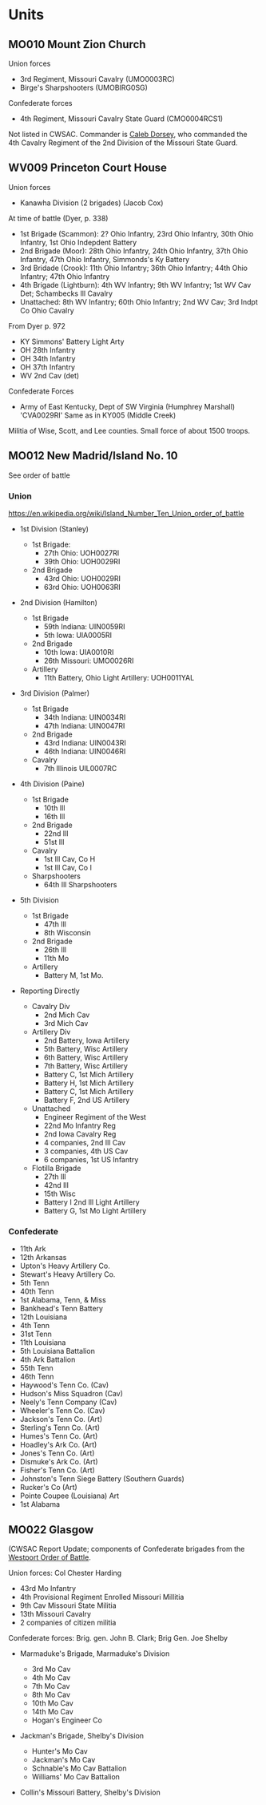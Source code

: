 # Units

## MO010 Mount Zion Church

Union forces

- 3rd Regiment, Missouri Cavalry (UMO0003RC)
- Birge's Sharpshooters (UMOBIRG0SG)

Confederate forces

- 4th Regiment, Missouri Cavalry State Guard (CMO0004RCS1)

Not listed in CWSAC. Commander is [Caleb Dorsey](https://en.wikipedia.org/wiki/Caleb_W._Dorsey), who commanded the 4th Cavalry Regiment of the 2nd Division of the Missouri State Guard.

## WV009 Princeton Court House

Union forces

- Kanawha Division (2 brigades) (Jacob Cox)

At time of battle (Dyer, p. 338)

- 1st Brigade (Scammon): 2? Ohio Infantry, 23rd Ohio Infantry, 30th Ohio Infantry, 1st Ohio Indepdent Battery
- 2nd Brigade (Moor): 28th Ohio Infantry, 24th Ohio Infantry, 37th Ohio Infantry, 47th Ohio Infantry, Simmonds's Ky Battery
- 3rd Bridade (Crook): 11th Ohio Infantry; 36th Ohio Infantry; 44th Ohio Infantry; 47th Ohio Infantry
- 4th Brigade (Lightburn): 4th WV Infantry; 9th WV Infantry; 1st WV Cav Det; Schambecks Ill Cavalry
- Unattached: 8th WV Infantry; 60th Ohio Infantry; 2nd WV Cav; 3rd Indpt Co Ohio Cavalry

From Dyer p. 972

- KY Simmons' Battery Light Arty
- OH 28th Infantry
- OH 34th Infantry
- OH 37th Infantry
- WV 2nd Cav (det)

Confederate Forces

- Army of East Kentucky, Dept of SW Virginia (Humphrey Marshall) 'CVA0029RI' Same as in KY005 (Middle Creek)

Militia of Wise, Scott, and Lee counties. Small force of about 1500 troops.

## MO012 New Madrid/Island No. 10

See order of battle

### Union

https://en.wikipedia.org/wiki/Island_Number_Ten_Union_order_of_battle

- 1st Division (Stanley)

  - 1st Brigade: 
      - 27th Ohio: UOH0027RI
      - 39th Ohio: UOH0029RI
  - 2nd Brigade
      - 43rd Ohio: UOH0029RI
      - 63rd Ohio: UOH0063RI
- 2nd Division (Hamilton)
  - 1st Brigade
      - 59th Indiana: UIN0059RI
      - 5th Iowa: UIA0005RI
  - 2nd Brigade
      - 10th Iowa: UIA0010RI
      - 26th Missouri: UMO0026RI
  - Artillery
      - 11th Battery, Ohio Light Artillery: UOH0011YAL
- 3rd Division (Palmer)
    - 1st Brigade
        - 34th Indiana: UIN0034RI
        - 47th Indiana: UIN0047RI
    - 2nd Brigade
        - 43rd Indiana: UIN0043RI
        - 46th Indiana: UIN0046RI
    - Cavalry
        - 7th Illinois UIL0007RC
- 4th Division (Paine)
    - 1st Brigade
        - 10th Ill
        - 16th Ill
    - 2nd Brigade
        - 22nd Ill
        - 51st Ill
    - Cavalry
        - 1st Ill Cav, Co H
        - 1st Ill Cav, Co I
    - Sharpshooters
        - 64th Ill Sharpshooters
- 5th Division
    - 1st Brigade
        - 47th Ill
        - 8th Wisconsin
    - 2nd Brigade
        - 26th Ill
        - 11th Mo
    - Artillery
        - Battery M, 1st Mo.
- Reporting Directly
    - Cavalry Div
        - 2nd Mich Cav
        - 3rd Mich Cav
    - Artillery Div
        - 2nd Battery, Iowa Artillery
        - 5th Battery, Wisc Artillery
        - 6th Battery, Wisc Artillery
        - 7th Battery, Wisc Artillery
        - Battery C, 1st Mich Artillery
        - Battery H, 1st Mich Artillery
        - Battery C, 1st Mich Artillery
        - Battery F, 2nd US Artillery
    - Unattached
        - Engineer Regiment of the West
        - 22nd Mo Infantry Reg
        - 2nd Iowa Cavalry Reg
        - 4 companies, 2nd Ill Cav
        - 3 companies, 4th US Cav
        - 6 companies, 1st US Infantry
    - Flotilla Brigade
        - 27th Ill
        - 42nd Ill
        - 15th Wisc
        - Battery I 2nd Ill Light Artillery
        - Battery G, 1st Mo Light Artillery
        
### Confederate

- 11th Ark
- 12th Arkansas
- Upton's Heavy Artillery Co.
- Stewart's Heavy Artillery Co.
- 5th Tenn
- 40th Tenn
- 1st Alabama, Tenn, & Miss
- Bankhead's Tenn Battery
- 12th Louisiana
- 4th Tenn
- 31st Tenn
- 11th Louisiana
- 5th Louisiana Battalion
- 4th Ark Battalion
- 55th Tenn
- 46th Tenn
- Haywood's Tenn Co. (Cav)
- Hudson's Miss Squadron (Cav)
- Neely's Tenn Company (Cav)
- Wheeler's Tenn Co. (Cav)
- Jackson's Tenn Co. (Art)
- Sterling's Tenn Co. (Art)
- Humes's Tenn Co. (Art)
- Hoadley's Ark Co. (Art)
- Jones's Tenn Co. (Art)
- Dismuke's Ark Co. (Art)
- Fisher's Tenn Co. (Art)
- Johnston's Tenn Siege Battery (Southern Guards)
- Rucker's Co (Art)
- Pointe Coupee (Louisiana) Art
- 1st Alabama
      

## MO022 Glasgow

(CWSAC Report Update; components of Confederate brigades from the [Westport Order of Battle](https://en.wikipedia.org/wiki/Westport_Confederate_order_of_battle).

Union forces: Col Chester Harding

- 43rd Mo Infantry
- 4th Provisional Regiment Enrolled Missouri Millitia
- 9th Cav Missouri State Militia
- 13th Missouri Cavalry
- 2 companies of citizen militia

Confederate forces: Brig. gen. John B. Clark; Brig Gen. Joe Shelby

- Marmaduke's Brigade, Marmaduke's Division

  - 3rd Mo Cav
  - 4th Mo Cav
  - 7th Mo Cav
  - 8th Mo Cav
  - 10th Mo Cav
  - 14th Mo Cav
  - Hogan's Engineer Co

- Jackman's Brigade, Shelby's Division

  - Hunter's Mo Cav
  - Jackman's Mo Cav
  - Schnable's Mo Cav Battalion
  - Williams' Mo Cav Battalion
  
- Collin's Missouri Battery, Shelby's Division
